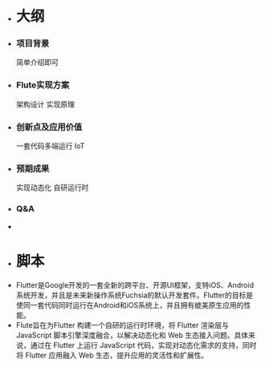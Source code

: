 - # 大纲
- ### 项目背景
  简单介绍即可
- ### Flute实现方案
  架构设计
  实现原理
- ### 创新点及应用价值
  一套代码多端运行
  IoT
- ### 预期成果
  实现动态化
  自研运行时
- ### Q&A
-
- # 脚本
- Flutter是Google开发的一套全新的跨平台、开源UI框架，支特iOS、Android系统开发，并且是未来新操作系统Fuchsia的默认开发套件。Flutter的目标是使同一套代码同时运行在Android和iOS系统上，并且拥有媲美原生应用的性能。
- Flute旨在为Flutter 构建一个自研的运行时环境，将 Flutter 渲染层与 JavaScript 脚本引擎深度融合，以解决动态化和 Web 生态接入问题。具体来说，通过在 Flutter 上运行 JavaScript 代码，实现对动态化需求的支持，同时将 Flutter 应用融入 Web 生态，提升应用的灵活性和扩展性。